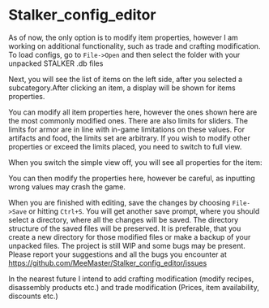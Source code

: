 # Stalker_config_editor
As of now, the only option is to modify item properties, however I am working on additional functionality, such as trade and crafting modification.
To load configs, go to `File->Open` and then select the folder with your unpacked STALKER .db files

Next, you will see the list of items on the left side, after you selected a subcategory.After clicking an item, a display will be shown for items properties.

You can modify all item properties here, however the ones shown here are the most commonly modified ones. There are also limits for sliders. The limits for armor are in line with in-game limitations on these values. For artifacts and food, the limits set are arbitrary.
If you wish to modify other properties or exceed the limits placed, you need to switch to full view.

When you switch the simple view off, you will see all properties for the item:

You can then modify the properties here, however be careful, as inputting wrong values may crash the game.

When you are finished with editing, save the changes by choosing `File->Save` or hitting `Ctrl+S`. 
You will get another save prompt, where you should select a directory, where all the changes will be saved. The directory structure of the saved files will be preserved. It is preferable, that you create a new directory for those modified files or make a backup of your unpacked files.
The project is still WIP and some bugs may be present. Please report your suggestions and all the bugs you encounter at https://github.com/MeeMaster/Stalker_config_editor/issues

In the nearest future I intend to add crafting modification (modify recipes, disassembly products etc.) and trade modification (Prices, item availability, discounts etc.)
